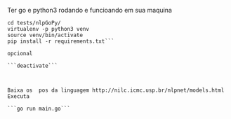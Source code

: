 

Ter go e python3 rodando e funcioando em sua maquina

```git clone https://github.com/jg19/tests.git
cd tests/nlpGoPy/
virtualenv -p python3 venv
source venv/bin/activate
pip install -r requirements.txt```

opcional

```deactivate```



Baixa os  pos da linguagem http://nilc.icmc.usp.br/nlpnet/models.html
Executa

```go run main.go```
